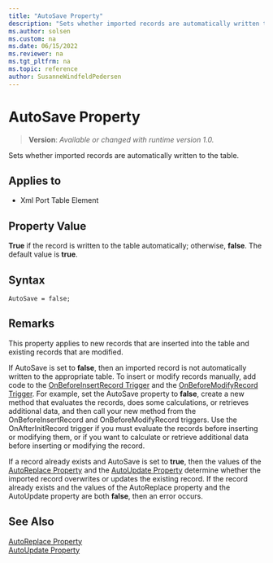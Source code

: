 ```yaml
---
title: "AutoSave Property"
description: "Sets whether imported records are automatically written to the table."
ms.author: solsen
ms.custom: na
ms.date: 06/15/2022
ms.reviewer: na
ms.tgt_pltfrm: na
ms.topic: reference
author: SusanneWindfeldPedersen
---
```

[//]: # (START>DO_NOT_EDIT)
[//]: # (IMPORTANT:Do not edit any of the content between here and the END>DO_NOT_EDIT.)
[//]: # (Any modifications should be made in the .xml files in the ModernDev repo.)
# AutoSave Property
> **Version**: _Available or changed with runtime version 1.0._

Sets whether imported records are automatically written to the table.

## Applies to
-   Xml Port Table Element

[//]: # (IMPORTANT: END>DO_NOT_EDIT)


## Property Value  
 **True** if the record is written to the table automatically; otherwise, **false**. The default value is **true**.  

## Syntax
```AL
AutoSave = false;
```

## Remarks  
This property applies to new records that are inserted into the table and existing records that are modified.  
  
If AutoSave is set to **false**, then an imported record is not automatically written to the appropriate table. To insert or modify records manually, add code to the [OnBeforeInsertRecord Trigger](../triggers-auto/xmlporttableelement/devenv-onbeforeinsertrecord-xmlporttableelement-trigger.md) and the [OnBeforeModifyRecord Trigger](../triggers-auto/xmlporttableelement/devenv-onbeforemodifyrecord-xmlporttableelement-trigger.md). For example, set the AutoSave property to **false**, create a new method that evaluates the records, does some calculations, or retrieves additional data, and then call your new method from the OnBeforeInsertRecord and OnBeforeModifyRecord triggers. Use the OnAfterInitRecord trigger if you must evaluate the records before inserting or modifying them, or if you want to calculate or retrieve additional data before inserting or modifying the record.  
  
If a record already exists and AutoSave is set to **true**, then the values of the [AutoReplace Property](devenv-autoreplace-property.md) and the [AutoUpdate Property](devenv-autoupdate-property.md) determine whether the imported record overwrites or updates the existing record. If the record already exists and the values of the AutoReplace property and the AutoUpdate property are both **false**, then an error occurs.  
  
## See Also  
[AutoReplace Property](devenv-autoreplace-property.md)   
[AutoUpdate Property](devenv-autoupdate-property.md)
